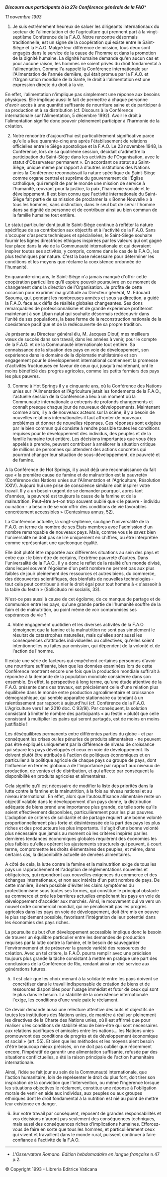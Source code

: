 ***Discours aux participants à la 27e Conférence générale de la FAO****

*11 novembre 1993*

1. Je suis extrêmement heureux de saluer les dirigeants internationaux du secteur de l'alimentation et de l'agriculture qui prennent part à la vingt-septième Conférence de la F.A.O. Notre rencontre désormais traditionnelle, est un signe de la coopération qui existe entre le Saint-Siège et la F.A.O. Malgré leur différence de mission, tous deux sont engagés dans le service de la cause de l'homme et dans la promotion de la dignité humaine. La dignité humaine demande qu'en aucun cas et pour aucune raison, les hommes ne soient privés du droit fondamental à l'alimentation. Comme l'a rappelé la Conférence internationale sur l'Alimentation de l'année dernière, qui était promue par la F.A.O. et l'Organisation mondiale de la Santé, le droit à l'alimentation est une expression directe du droit à la vie.

En effet, l'alimentation n'implique pas simplement une réponse aux besoins physiques. Elle implique aussi le fait de permettre à chaque personne d'avoir accès à une quantité suffisante de nourriture saine et de participer à sa production et à sa distribution (cf. Discours à la Conférence internationale sur l'Alimentation, 5 décembre 1992). Avoir le droit à l'alimentation signifie donc pouvoir pleinement participer à l'harmonie de la création.

2. Notre rencontre d'aujourd'hui est particulièrement significative parce qu'elle a lieu quarante-cinq ans après l'établissement de relations officielles entre le Siège apostolique et la F.A.O. Le 23 novembre 1948, la Conférence, lors de sa quatrième session, décidait d'admettre la participation du Saint-Siège dans les activités de l'Organisation, avec le statut d'Observateur permanent ». En accordant ce statut au Saint-Siège, unique même par rapport à d'autres institutions des Nations unies la Conférence reconnaissait la nature spécifique du Saint-Siège comme organe central et suprême du gouvernement de l'Église catholique, qui remplit de par le monde une mission de service à l'humanité, œuvrant pour la justice, la paix, l'harmonie sociale et le développement. Il est bien connu que l'activité internationale du Saint-Siège fait partie de sa mission de proclamer la « Bonne Nouvelle » à tous les hommes, sans distinction, dans le seul but de servir l'homme dans sa dignité de personne et de contribuer ainsi au bien commun de la famille humaine tout entière.

Le statut particulier dont jouit le Saint-Siège continue à refléter la nature spécifique de sa contribution aux objectifs et à l'activité de la F.A.O. Sans s'occuper d'aspects techniques et spécialisées, le Saint-Siège souhaite fournir les lignes directrices éthiques inspirées par les valeurs qui ont gagné leur place dans la vie de la Communauté internationale et qui devraient inspirer toutes ses activités, y compris, comme dans le cas de la F.A.O., les plus techniques par nature. C'est la base nécessaire pour déterminer les conditions et les moyens que réclame la coexistence ordonnée de l'humanité.

En quarante-cinq ans, le Saint-Siège n'a jamais manqué d'offrir cette coopé­ration particulière qu'il espère pouvoir poursuivre en ce moment de changement dans la direction de l'Organisation. Je profite de cette occasion pour exprimer ma gratitude au Directeur général, M. Edouard Saouma, qui, pendant les nombreuses années et sous sa direction, a guidé la F.A.O. face aux défis de réalités globales changeantes. Ses dons remarquables de professionnalisme et de grande expérience profiteront maintenant à son Liban natal qui souhaite désormais redécouvrir dans l'unité de ses populations, la base ferme de la reconstruction nationale de la coexistence pacifique et de la redécouverte de sa propre tradition.

Je présente au Directeur général élu, M. Jacques Diouf, mes meilleurs vœux de succès dans son travail, dans les années à venir, pour le compte de la F.A.O. et de la Communauté internationale tout entière. Sa connaissance de la situation des pays en voie de développement, son expérience dans le domaine de la diplomatie multilatérale et son engagement pour le développement international contiennent la promesse d'activités fructueuses en faveur de ceux qui, jusqu'à maintenant, ont le moins bénéficié des progrès agricoles, comme les petits fermiers des pays les plus pauvres.

3. Comme à Hot Springs il y a cinquante ans, où la Conférence des Nations unies sur l'Alimentation et l'Agriculture jetait les fondements de la F.A.O., l'actuelle session de la Conférence a lieu à un moment où la Communauté internationale a entrepris de profonds changements et connaît presque chaque jour de nouveaux développements. Maintenant comme alors, il y a de nouveaux acteurs sur la scène, il y a besoin de nouvelles relations internationales il faut affronter de nouveaux problèmes et donner de nouvelles réponses. Ces réponses sont exigées par le bien commun qui consiste à rendre possible toutes les conditions requises pour le développement des individus, des peuples et de la famille humaine tout entière. Les décisions importantes que vous êtes appelés à prendre, peuvent contribuer à améliorer la situation critique de millions de personnes qui attendent des actions concrètes qui pourront changer leur situation de sous-développement, de pauvreté et de famine.

A la Conférence de Hot Springs, il y avait déjà une reconnaissance du fait que « la première cause de famine et de malnutrition est la pauvreté» (Conférence des Nations unies sur l'Alimentation et l'Agriculture, Résolution XXIV). Aujourd'hui une prise de conscience similaire doit inspirer votre travail. Il y a un besoin urgent de se demander pourquoi, après tant d'années, la pauvreté est toujours la cause de la famine et de la malnutrition. Peut-être a-t-on trop souvent oublié que « le pauvre - individu ou nation - a besoin de se voir offrir des conditions de vie favorables concrètement accessibles » (Centesimus annus, 52).

La Conférence actuelle, la vingt-septième, souligne l'universalité de la F.A.O. en terme du nombre de ses États membres avec l'admission d'un nombre remarquable de nouveaux pays. Mais, comme vous le savez bien l'universalité ne doit pas se lire uniquement en chiffres, ou être interprétée comme représentant une quelconque égalité.

Elle doit plutôt être rapportée aux différentes situations au sein des pays et entre eux : le bien-être de certains, l'extrême pauvreté d'autres. Dans l'universalité de la F.A.O., il y a donc le reflet de la réalité d'un monde divisé, dans lequel souvent l'égoïsme d'un petit nombre ne permet pas aux plus faibles de jouir pleinement des ressources et autres biens, du commerce, des découvertes scientifiques, des bienfaits de nouvelles technologies ‑ tout cela peut contribuer à nier le droit égal pour tout homme à « s'asseoir à la table du festin » (Sollicitudo rei socialis, 33).

N'est-ce pas aussi à cause de cet égoïsme, de ce manque de partage et de communion entre les pays, qu'une grande partie de l'humanité souffre de la faim et de malnutrition, au point même de voir compromises ses espérances de vie ?

4. Votre engagement quotidien et les diverses activités de la F.A.O. témoignent que la famine et la malnutrition ne sont pas simplement le résultat de catastrophes naturelles, mais qu'elles sont aussi les conséquences d'attitudes individuelles ou collectives, qu'elles soient intentionnelles ou faites par omission, qui dépendent de la volonté et de l'action de l'homme.

Il existe une série de facteurs qui empêchent certaines personnes d'avoir une nourriture suffisante, bien que les données examinées lors de cette Conférence montrent encore une fois que la production mondiale suffirait à répondre à la demande de la population mondiale considérée dans son ensemble. En effet, la perspective à long terme, qu'une étude attentive de la F.A.O. présente dans ces travaux, est précisément celle d'une relation plus équilibrée dans le monde entre production agroalimentaire et croissance démographique, qui semble apparaître stationnaire ou tendant à un ralentissement par rapport à aujourd'hui (cf. Conférence de la F.A.O. L'Agriculture vers l'an 2010 doc. C 93/9i). Par conséquent, la solution consistant à limiter le nombre des participants « au festin » plutôt que celle consistant à multiplier les pains qui seront partagés, est de moins en moins justifiable !

Les déséquilibres permanents entre différentes parties du globe - et par conséquent les crises ou les pénuries de produits alimentaires - ne peuvent pas être expliqués uniquement par la différence de niveau de croissance qui sépare les pays développés et ceux en voie de développement. Ils doivent plutôt être attribués à l'action de politiques économiques et en particulier à la politique agricole de chaque pays ou groupe de pays, dont l'influence en termes globaux a de l'importance par rapport aux niveaux de production, de ventes et de distribution, et qui affecte par conséquent la disponibilité en produits agricoles et alimentaires.

Cela signifie qu'il est nécessaire de modifier la liste des priorités dans la lutte contre la famine et la malnutrition, à la fois au niveau national et au niveau international. En effet, alors que l'autosuffisance alimentaire reste un objectif valable dans le développement d'un pays donné, la distribution adéquate de biens prend une importance plus grande, de telle sorte qu'ils soient effectivement disponibles, particulièrement pour les plus pauvres. L'adoption de critères de solidarité et de partage requiert une bonne volonté proportionnellement plus forte et désintéressée de la part des pays les plus riches et des producteurs les plus importants. Il s'agit d'une bonne volonté plus nécessaire que jamais au moment où les critères inspirés par les dernières tendances économiques globales requièrent des économies les plus faibles qu'elles opèrent les ajustements structurels qui peuvent, à court terme, compromettre les droits élémentaires des peuples, et même, dans certains cas, la disponibilité actuelle de denrées alimentaires.

A côté de cela, la lutte contre la famine et la malnutrition exige de tous les pays un rapprochement et l'adoption de réglementations nouvelles et obligatoires, qui répondront aux nouvelles exigences du commerce et des échanges internationaux, et non aux intérêts d'un petit nombre de pays. De cette manière, il sera possible d'éviter les clairs symptômes du protectionnisme sous toutes ses formes, qui constitue le principal obstacle au commerce et crée les barrières actuelles empêchant les pays en voie de développement d'accéder aux marchés. Ainsi, le mouvement qui va vers un nouvel ordre commercial mondial, qui ne pénaliserait pas les progrès agricoles dans les pays en voie de développement, doit être mis en oeuvre le plus rapidement possible, favorisant l'intégration de leur potentiel dans les économies des pays riches.

La poursuite du but d'un développement accessible implique donc le besoin de trouver un équilibre particulier entre les demandes de production requises par la lutte contre la famine, et le besoin de sauvegarder l'environnement et de préserver la grande variété des ressources de création. Avec un tel critère, la F.A.O. pourra remplir avec une précision toujours plus grande la tâche consistant à mettre en pratique une part des conclusions de la Conférence de Rio, rendant ainsi un réel service aux générations futures.

5. Il est clair que les choix menant à la solidarité entre les pays doivent se concrétiser dans le travail indispensable de création de biens et de ressources disponibles pour l'usage immédiat et futur de ceux qui sont le plus dans le besoin. La stabilité de la coexistence internationale l'exige, les conditions d'une vraie paix le réclament.

Ce devoir demande aussi une relecture attentive des buts et objectifs de toutes les institutions des Nations unies, de manière à réaliser pleinement les directives de la Charte des Nations unies, où il est affirmé que pour réaliser « les conditions de stabilité étau de bien-être qui sont nécessaires aux relations pacifiques et amicales entre les nations... les Nations unies promouvront des conditions de progrès et de développement économique et social » (art. 55). Et bien que les méthodes et les moyens aient besoin d'être beaucoup mieux précisés, on ne doit pas oublier que récemment encore, l'impératif de garantir une alimentation suffisante, refusée par des situations conflictuelles, a été la raison principale de l'action humanitaire internationale.

Ainsi, l'idée se fait jour au sein de la Communauté internationale, que l'action humanitaire, loin de représenter le droit du plus fort, doit tirer son inspiration de la conviction que l'intervention, ou même l'ingérence lorsque les situations objectives le réclament, constitue une réponse à l'obligation morale de venir en aide aux individus, aux peuples ou aux groupes ethniques dont le droit fondamental à la nutrition est nié au point de mettre leur existence en danger.

6. Sur votre travail par conséquent, reposent de grandes responsabilités et vos décisions n'auront pas seulement des conséquences techniques, mais aussi des conséquences riches d'implications humaines. Efforcez-vous de faire en sorte que tous les hommes, et particulièrement ceux qui vivent et travaillent dans le monde rural, puissent continuer à faire confiance à l'activité de la F.A.O.

* * *

* *L'Osservatore Romano. Edition hebdomadaire en langue française* n.47 p.2.

© Copyright 1993 - Libreria Editrice Vaticana